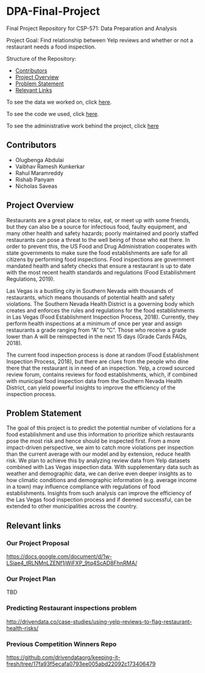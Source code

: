 # DPA-Final-Project

Final Project Repository for CSP-571: Data Preparation and Analysis

Project Goal: Find relationship between Yelp reviews and whether or not a restaurant needs a food inspection.

Structure of the Repository:

- [Contributors](#contributors)
- [Project Overview](#project-overview)
- [Problem Statement](#problem-statement)
- [Relevant Links](#relevant-links)

To see the data we worked on, click [here](./data).

To see the code we used, click [here](./code).

To see the administrative work behind the project, click [here](./administrative)

## Contributors
  - Olugbenga Abdulai
  - Vaibhav Ramesh Kunkerkar
  - Rahul Maramreddy
  - Rishab Panyam
  - Nicholas Saveas

## Project Overview

Restaurants are a great place to relax, eat, or meet up with some friends, but they can also be a source for infectious food, faulty equipment, and many other health and safety hazards; poorly maintained and poorly staffed restaurants can pose a threat to the well being of those who eat there. In order to prevent this, the US Food and Drug Administration cooperates with state governments to make sure the food establishments are safe for all citizens by performing food inspections. Food inspections are government mandated health and safety checks that ensure a restaurant is up to date with the most recent health standards and regulations (Food Establishment Regulations, 2019).

Las Vegas is a bustling city in Southern Nevada with thousands of restaurants, which means thousands of potential health and safety violations. The Southern Nevada Health District is a governing body which creates and enforces the rules and regulations for the food establishments in Las Vegas (Food Establishment Inspection Process, 2018). Currently, they perform health inspections at a minimum of once per year and assign restaurants a grade ranging from “A” to “C”. Those who receive a grade lower than A will be reinspected in the next 15 days (Grade Cards FAQs, 2018).

The current food inspection process is done at random (Food Establishment Inspection Process, 2018), but there are clues from the people who dine there that the restaurant is in need of an inspection. Yelp, a crowd sourced review forum, contains reviews for food establishments, which, if combined with municipal food inspection data from the Southern Nevada Health District, can yield powerful insights to improve the efficiency of the inspection process.

## Problem Statement

The goal of this project is to predict the potential number of violations for a food establishment and use this information to prioritize which restaurants pose the most risk and hence should be inspected first. From a more impact-driven perspective, we aim to catch more violations per inspection than the current average with our model and by extension, reduce health risk. We plan to achieve this by analyzing review data from Yelp datasets combined with Las Vegas inspection data. With supplementary data such as weather and demographic data, we can derive even deeper insights as to how climatic conditions and demographic information (e.g. average income in a town) may influence compliance with regulations of food establishments. Insights from such analysis can improve the efficiency of the Las Vegas food inspection process and if deemed successful, can be extended to other municipalities across the country.

## Relevant links

### Our Project Proposal

https://docs.google.com/document/d/1w-LSiae4_tRLNMnLZENf1jWiFXP_9tq4ScAD8FhnRMA/

### Our Project Plan

TBD

### Predicting Restaurant inspections problem

http://drivendata.co/case-studies/using-yelp-reviews-to-flag-restaurant-health-risks/

### Previous Competition Winners Repo

https://github.com/drivendataorg/keeping-it-fresh/tree/17fa93f5ecafa0793ee005abd22092c173406479
